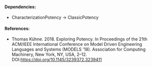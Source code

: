 #### Dependencies:
- CharacterizationPotency &#8594; ClassicPotency

#### References:
- Thomas Kühne. 2018. Exploring Potency. In Proceedings of the 21th ACM/IEEE International Conference on Model Driven Engineering Languages and Systems (MODELS ’18). Association for Computing Machinery, New York, NY, USA, 2–12. DOI:https://doi.org/10.1145/3239372.3239411
